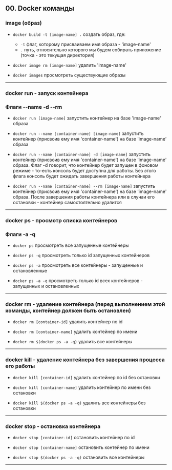 ## 00. Docker команды

### image (образ)

- `docker build -t [image-name] .` создать образ, где:
    - `-t` флаг, которому присваиваем имя образа - 'image-name' 
    - `.` путь, относительно которого мы будем собирать приложение (точка - это текущая директория)

- `docker image rm [image-name]` удалить 'image-name'

- `docker images` просмотреть существующие образы

---
### docker run - запуск контейнера
### Флаги --name -d --rm

- `docker run [image-name]` запустить контейнер на базе 'image-name' образа

- `docker run --name [container-name] [image-name]` запустить контейнер (присвоив ему имя 'container-name') на базе 'image-name' образа

- `docker run --name [container-name] -d [image-name]` запустить контейнер (присвоив ему имя 'container-name') на базе 'image-name' образа. Флаг -d говорит, что контейнер будет запущен в фоновом режиме - то-есть консоль будет доступна для работы. Без этого флага консоль будет ожидать завершения работы контейнера

- `docker run --name [container-name] --rm [image-name]` запустить контейнер (присвоив ему имя 'container-name') на базе 'image-name' образа. После завершения работы контейнера или в случаи его остановки - контейнер самостоятельно удалится

---
### docker ps - просмотр списка контейнеров
### Флаги -a -q

- `docker ps` просмотреть все запущенные контейнеры

- `docker ps -q` просмотреть только id запущенных контейнеров

- `docker ps -a` просмотреть все контейнеры - запущенные и остановленные

- `docker ps -a -q` просмотреть только id всех контейнеров - запущенных и остановленных

---
### docker rm - удаление контейнера (перед выполнением этой команды, контейнер должен быть остановлен)

- `docker rm [container-id]` удалить контейнер по id

- `docker rm [container-name]` удалить контейнер по имени

- `docker rm $(docker ps -a -q)` удалить все контейнеры

---
### docker kill - удаление контейнера без завершения процесса его работы

- `docker kill [container-id]` удалить контейнер по id без остановки

- `docker kill [container-name]` удалить контейнер по имени без остановки

- `docker kill $(docker ps -a -q)` удалить все контейнеры без остановки

---
### docker stop - остановка контейнера

- `docker stop [container-id]` остановить контейнер по id

- `docker stop [container-name]` остановить контейнер по имени

- `docker stop $(docker ps -a -q)` остановить все контейнеры 

---